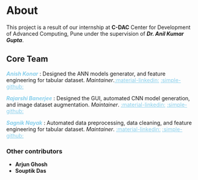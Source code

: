 # About

This project is a result of our internship at **C-DAC** Center for Development of Advanced Computing, Pune under the supervision of 
**_Dr. Anil Kumar Gupta_**.

## **Core Team** 

<span style="color:skyblue">_**Anish Konar**_</span> : Designed the ANN models generator, and feature engineering for tabular dataset. _Maintainer_.<a href="https://www.linkedin.com/in/anish-konar-54194a188/" style="color:skyblue" >:material-linkedin:</a>     <a href="https://github.com/TheBuffer" style="color:skyblue" >:simple-github:</a>



<span style="color:skyblue">_**Rajarshi Banerjee**_</span> : Designed the GUI, automated CNN model generation, and image dataset augmentation. _Maintainer_. <a href="https://www.linkedin.com/in/rajarshi-banerz/" style="color:skyblue" >:material-linkedin:</a> <a href="https://github.com/GSAUC3" style="color:skyblue" >:simple-github:</a>

<span style="color:skyblue">_**Sagnik Nayak**_</span> : Automated data preprocessing, data cleaning, and feature engineering for tabular dataset. _Maintainer_. <a href="https://www.linkedin.com/in/sagnik-nayak/" style="color:skyblue" >:material-linkedin:</a> <a href="https://github.com/sagniknayak" style="color:skyblue" >:simple-github:</a>

### Other contributors
- **Arjun Ghosh**
- **Souptik Das** 